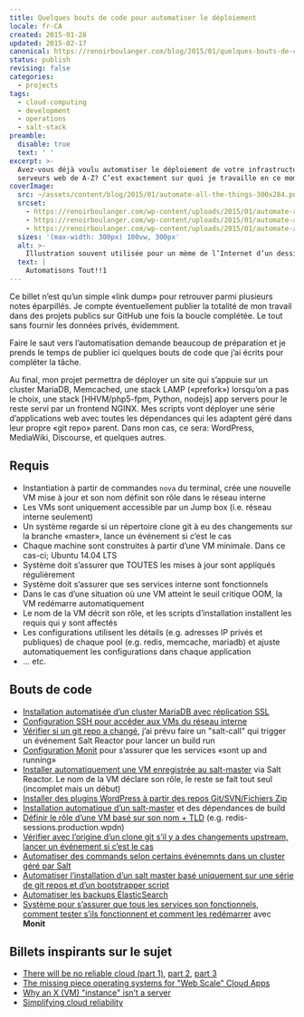 ```yaml
---
title: Quelques bouts de code pour automatiser le déploiement
locale: fr-CA
created: 2015-01-28
updated: 2015-02-17
canonical: https://renoirboulanger.com/blog/2015/01/quelques-bouts-de-code-pour-automatiser-le-deploiement
status: publish
revising: false
categories:
  - projects
tags:
  - cloud-computing
  - development
  - operations
  - salt-stack
preamble:
  disable: true
  text: ' '
excerpt: >-
  Avez-vous déjà voulu automatiser le déploiement de votre infrastructure
  serveurs web de A-Z? C’est exactement sur quoi je travaille en ce moment.
coverImage:
  src: ~/assets/content/blog/2015/01/automate-all-the-things-300x284.png
  srcset:
    - https://renoirboulanger.com/wp-content/uploads/2015/01/automate-all-the-things-300x284.png 300w
    - https://renoirboulanger.com/wp-content/uploads/2015/01/automate-all-the-things-1024x971.png 1024w
    - https://renoirboulanger.com/wp-content/uploads/2015/01/automate-all-the-things.png 1600w
  sizes: '(max-width: 300px) 100vw, 300px'
  alt: >-
    Illustration souvent utilisée pour un mème de l’Internet d’un dessin fait rapidement à la main illustrant un personnage avec une lumière éclatante derrière comme l’introduction d’un super héros. Le personnage tient un balai d’une main et brandissant l’autre bras et les yeux pas très alignés. Il proclame Automatisons tout!
  text: |
    Automatisons Tout!!1
---
```


Ce billet n’est qu’un simple «link dump» pour retrouver parmi plusieurs notes
éparpillés. Je compte éventuellement publier la totalité de mon travail dans des
projets publics sur GitHub une fois la boucle complétée. Le tout sans fournir
les données privés, évidemment.

Faire le saut vers l’automatisation demande beaucoup de préparation et je prends
le temps de publier ici quelques bouts de code que j’ai écrits pour compléter la
tâche.

Au final, mon projet permettra de déployer un site qui s’appuie sur un cluster
MariaDB, Memcached, une stack LAMP («prefork») lorsqu’on a pas le choix, une
stack \[HHVM/php5-fpm, Python, nodejs\] app servers pour le reste servi par un
frontend NGINX. Mes scripts vont déployer une série d’applications web avec
toutes les dépendances qui les adaptent géré dans leur propre «git repo» parent.
Dans mon cas, ce sera: WordPress, MediaWiki, Discourse, et quelques autres.

## Requis

- Instantiation à partir de commandes `nova` du terminal, crée une nouvelle VM
  mise à jour et son nom définit son rôle dans le réseau interne
- Les VMs sont uniquement accessible par un Jump box (i.e. réseau interne
  seulement)
- Un système regarde si un répertoire clone git à eu des changements sur la
  branche «master», lance un événement si c’est le cas
- Chaque machine sont construites à partir d’une VM minimale. Dans ce cas-ci;
  Ubuntu 14.04 LTS
- Système doit s’assurer que TOUTES les mises à jour sont appliqués
  régulièrement
- Système doit s’assurer que ses services interne sont fonctionnels
- Dans le cas d’une situation où une VM atteint le seuil critique OOM, la VM
  redémarre automatiquement
- Le nom de la VM décrit son rôle, et les scripts d’installation installent les
  requis qui y sont affectés
- Les configurations utilisent les détails (e.g. adresses IP privés et
  publiques) de chaque pool (e.g. redis, memcache, mariadb) et ajuste
  automatiquement les configurations dans chaque application
- ... etc.

## Bouts de code

- [Installation automatisée d’un cluster MariaDB avec réplication SSL][0]
- [Configuration SSH pour accéder aux VMs du réseau interne][1]
- [Vérifier si un git repo a changé][2], j’ai prévu faire un "salt-call" qui
  trigger un événement Salt Reactor pour lancer un build run
- [Configuration Monit][3] pour s’assurer que les services «sont up and running»
- [Installer automatiquement une VM enregistrée au salt-master][4] via Salt
  Reactor. Le nom de la VM déclare son rôle, le reste se fait tout seul
  (incomplet mais un début)
- [Installer des plugins WordPress à partir des repos Git/SVN/Fichiers Zip][5]
- [Installation automatique d’un salt-master][6] et des dépendances de build
- [Définir le rôle d’une VM basé sur son nom + TLD][7] (e.g.
  redis-sessions.production.wpdn)
- [Vérifier avec l’origine d’un clone git s’il y a des changements upstream,
  lancer un événement si c’est le cas][8]
- [Automatiser des commands selon certains événemnts dans un cluster géré par
  Salt][4]
- [Automatiser l’installation d’un salt master basé uniquement sur une série de
  git repos et d’un bootstrapper script][6]
- [Automatiser les backups ElasticSearch][9]
- [Système pour s’assurer que tous les services son fonctionnels, comment tester
  s’ils fonctionnent et comment les redémarrer][3] avec **Monit**

## Billets inspirants sur le sujet

- [There will be no reliable cloud (part 1)][10], [part 2][11], [part 3][12]
- [The missing piece operating systems for "Web Scale" Cloud Apps][13]
- [Why an X (VM) "instance" isn’t a server][14]
- [Simplifying cloud reliability][15]

[0]:
  https://renoirboulanger.com/blog/2015/01/create-mariadb-cluster-replication-ssl-salt-stack/
[1]: https://gist.github.com/WebPlatformDocs/6ecf0d852a9148741bef
[2]: https://gist.github.com/WebPlatformDocs/437f763b948c926ca7ba
[3]: https://gist.github.com/WebPlatformDocs/780307ff289864ba02f5
[4]: https://gist.github.com/WebPlatformDocs/563cb12326b92b22a452
[5]: https://gist.github.com/renoirb/1b42edac44c723185c9d
[6]: https://gist.github.com/renoirb/a66b533c46ef7a8de8e3
[7]: https://gist.github.com/renoirb/b2e0222ad52e5d453298
[8]: https://gist.github.com/renoirb/11258261
[9]: https://gist.github.com/WebPlatformDocs/e925fee9b6085d7cbec4
[10]:
  http://blog.hendrikvolkmer.de/2013/04/03/there-will-be-no-reliable-cloud-part-1/
[11]:
  http://blog.hendrikvolkmer.de/2013/04/09/there-will-be-no-reliable-cloud-part-2/
[12]:
  http://blog.hendrikvolkmer.de/2013/04/12/there-will-be-no-reliable-cloud-part-3/
[13]:
  http://blog.hendrikvolkmer.de/2013/10/11/the-missing-piece-operating-systems-for-web-scale-cloud-apps/
[14]: http://www.rightbrainnetworks.com/blog/why-an-ec2-instance-isnt-a-server/
[15]: http://samj.net/2012/03/08/simplifying-cloud-reliability/
